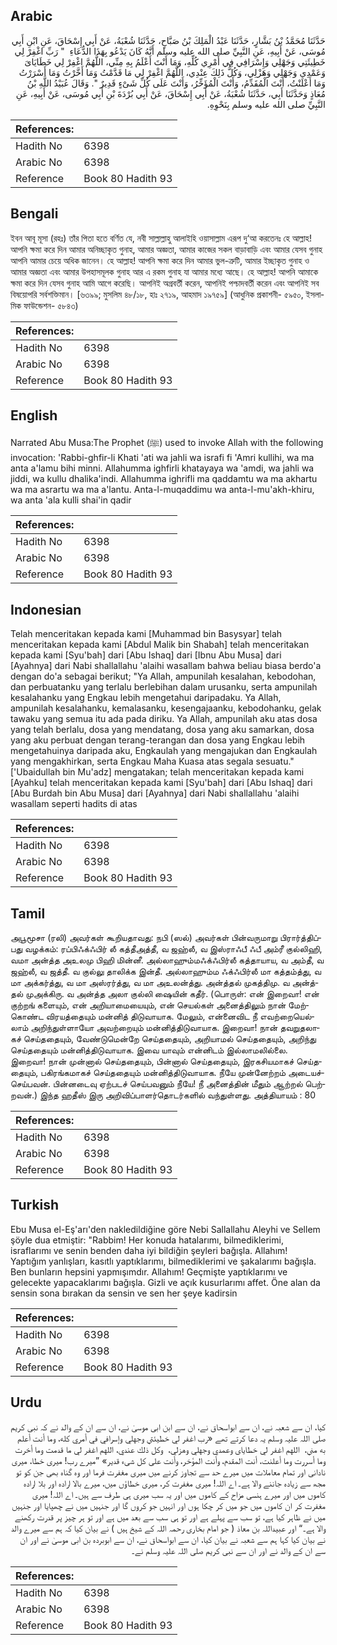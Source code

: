 ## Arabic


<div dir="rtl" lang="ar" style={{fontSize:'larger',backgroundColor:'#f8f9fa',padding:20}}>
حَدَّثَنَا مُحَمَّدُ بْنُ بَشَّارٍ، حَدَّثَنَا عَبْدُ الْمَلِكَ بْنُ صَبَّاحٍ، حَدَّثَنَا شُعْبَةُ، عَنْ أَبِي إِسْحَاقَ، عَنِ ابْنِ أَبِي مُوسَى، عَنْ أَبِيهِ، عَنِ النَّبِيِّ صلى الله عليه وسلم أَنَّهُ كَانَ يَدْعُو بِهَذَا الدُّعَاءِ ‏ "‏ رَبِّ اغْفِرْ لِي خَطِيئَتِي وَجَهْلِي وَإِسْرَافِي فِي أَمْرِي كُلِّهِ، وَمَا أَنْتَ أَعْلَمُ بِهِ مِنِّي، اللَّهُمَّ اغْفِرْ لِي خَطَايَاىَ وَعَمْدِي وَجَهْلِي وَهَزْلِي، وَكُلُّ ذَلِكَ عِنْدِي، اللَّهُمَّ اغْفِرْ لِي مَا قَدَّمْتُ وَمَا أَخَّرْتُ وَمَا أَسْرَرْتُ وَمَا أَعْلَنْتُ، أَنْتَ الْمُقَدِّمُ، وَأَنْتَ الْمُؤَخِّرُ، وَأَنْتَ عَلَى كُلِّ شَىْءٍ قَدِيرٌ ‏"‏‏.‏ وَقَالَ عُبَيْدُ اللَّهِ بْنُ مُعَاذٍ وَحَدَّثَنَا أَبِي، حَدَّثَنَا شُعْبَةُ، عَنْ أَبِي إِسْحَاقَ، عَنْ أَبِي بُرْدَةَ بْنِ أَبِي مُوسَى، عَنْ أَبِيهِ، عَنِ النَّبِيِّ صلى الله عليه وسلم‏ بِنَحْوِهِ.‏
</div>
<div style={{backgroundColor:'#f8f9fa',padding:20, marginBottom: 10}}><table> <thead> <tr> <th>References:</th> <th></th> </tr> </thead> <tbody><tr><td>Hadith No</td><td>6398</td></tr><tr><td>Arabic No</td><td>6398</td></tr><tr><td>Reference</td><td>Book 80 Hadith 93</td></tr></tbody></table></div>

## Bengali


<div dir="ltr" lang="bn" style={{fontSize:'larger',backgroundColor:'#f8f9fa',padding:20}}>
ইবন আবূ মূসা (রহঃ) তাঁর পিতা হতে বর্ণিত যে, নবী সাল্লাল্লাহু আলাইহি ওয়াসাল্লাম এরূপ দু‘আ করতেনঃ হে আল্লাহ! আপনি ক্ষমা করে দিন আমার অনিচ্ছাকৃত গুনাহ, আমার অজ্ঞতা, আমার কাজের সকল বাড়াবাড়ি এবং আমার যেসব গুনাহ আপনি আমার চেয়ে অধিক জানেন। হে আল্লাহ! আপনি ক্ষমা করে দিন আমার ভুল-ত্রুটি, আমার ইচ্ছাকৃত গুনাহ ও আমার অজ্ঞতা এবং আমার উপহাসমূলক গুনাহ আর এ রকম গুনাহ যা আমার মধ্যে আছে। হে আল্লাহ! আপনি আমাকে ক্ষমা করে দিন যেসব গুনাহ আমি আগে করেছি। আপনিই অগ্রবর্তী করেন, আপনিই পশ্চাদবর্তী করেন এবং আপনিই সব বিষয়োপরি সর্বশক্তিমান। [৬৩৯৯; মুসলিম ৪৮/১৮, হাঃ ২৭১৯, আহমাদ ১৯৭৫৯] (আধুনিক প্রকাশনী- ৫৯৫০, ইসলামিক ফাউন্ডেশন- ৫৮৪৩)
</div>
<div style={{backgroundColor:'#f8f9fa',padding:20, marginBottom: 10}}><table> <thead> <tr> <th>References:</th> <th></th> </tr> </thead> <tbody><tr><td>Hadith No</td><td>6398</td></tr><tr><td>Arabic No</td><td>6398</td></tr><tr><td>Reference</td><td>Book 80 Hadith 93</td></tr></tbody></table></div>

## English


<div dir="ltr" lang="en" style={{fontSize:'larger',backgroundColor:'#f8f9fa',padding:20}}>
Narrated Abu Musa:The Prophet (ﷺ) used to invoke Allah with the following invocation: 'Rabbi-ghfir-li Khati 'ati wa jahli wa israfi fi 'Amri kullihi, wa ma anta a'lamu bihi minni. Allahumma ighfirli khatayaya wa 'amdi, wa jahli wa jiddi, wa kullu dhalika'indi. Allahumma ighrifli ma qaddamtu wa ma akhartu wa ma asrartu wa ma a'lantu. Anta-l-muqaddimu wa anta-l-mu'akh-khiru, wa anta 'ala kulli shai'in qadir
</div>
<div style={{backgroundColor:'#f8f9fa',padding:20, marginBottom: 10}}><table> <thead> <tr> <th>References:</th> <th></th> </tr> </thead> <tbody><tr><td>Hadith No</td><td>6398</td></tr><tr><td>Arabic No</td><td>6398</td></tr><tr><td>Reference</td><td>Book 80 Hadith 93</td></tr></tbody></table></div>

## Indonesian


<div dir="ltr" lang="id" style={{fontSize:'larger',backgroundColor:'#f8f9fa',padding:20}}>
Telah menceritakan kepada kami [Muhammad bin Basysyar] telah menceritakan kepada kami [Abdul Malik bin Shabah] telah menceritakan kepada kami [Syu'bah] dari [Abu Ishaq] dari [Ibnu Abu Musa] dari [Ayahnya] dari Nabi shallallahu 'alaihi wasallam bahwa beliau biasa berdo'a dengan do'a sebagai berikut; "Ya Allah, ampunilah kesalahan, kebodohan, dan perbuatanku yang terlalu berlebihan dalam urusanku, serta ampunilah kesalahanku yang Engkau lebih mengetahui daripadaku. Ya Allah, ampunilah kesalahanku, kemalasanku, kesengajaanku, kebodohanku, gelak tawaku yang semua itu ada pada diriku. Ya Allah, ampunilah aku atas dosa yang telah berlalu, dosa yang mendatang, dosa yang aku samarkan, dosa yang aku perbuat dengan terang-terangan dan dosa yang Engkau lebih mengetahuinya daripada aku, Engkaulah yang mengajukan dan Engkaulah yang mengakhirkan, serta Engkau Maha Kuasa atas segala sesuatu." ['Ubaidullah bin Mu'adz] mengatakan; telah menceritakan kepada kami [Ayahku] telah menceritakan kepada kami [Syu'bah] dari [Abu Ishaq] dari [Abu Burdah bin Abu Musa] dari [Ayahnya] dari Nabi shallallahu 'alaihi wasallam seperti hadits di atas
</div>
<div style={{backgroundColor:'#f8f9fa',padding:20, marginBottom: 10}}><table> <thead> <tr> <th>References:</th> <th></th> </tr> </thead> <tbody><tr><td>Hadith No</td><td>6398</td></tr><tr><td>Arabic No</td><td>6398</td></tr><tr><td>Reference</td><td>Book 80 Hadith 93</td></tr></tbody></table></div>

## Tamil


<div dir="ltr" lang="ta" style={{fontSize:'larger',backgroundColor:'#f8f9fa',padding:20}}>
அபூமூசா (ரலி) அவர்கள் கூறியதாவது: நபி (ஸல்) அவர்கள் பின்வருமாறு பிரார்த்திப்பது வழக்கம்: ரப்பிஃக்ஃபிர் லீ கத்தீஅத்தீ, வ ஜஹ்லீ, வ இஸ்ராஃபீ ஃபீ அம்ரீ குல்லிஹி, வமா அன்த்த அஉலமு பிஹி மின்னீ. அல்லாஹும்மஃக்ஃபிர்லீ கத்தாயாய, வ அம்தீ, வ ஜஹ்லீ, வ ஜத்தீ. வ குல்லு தாலிக்க இன்தீ. அல்லாஹும்ம ஃக்ஃபிர்லீ மா கத்தம்த்து, வ மா அக்கர்த்து, வ மா அஸ்ரர்த்து, வ மா அஉலன்த்து. அன்த்தல் முகத்திமு. வ அன்த்தல் முஅக்கிரு. வ அன்த்த அலா குல்லி ஷையின் கதீர். (பொருள்: என் இறைவா! என் குற்றங் களையும், என் அறியாமையையும், என் செயல்கள் அனைத்திலும் நான் மேற்கொண்ட விரயத்தையும் மன்னித் திடுவாயாக. மேலும், என்னைவிட நீ எவற்றையெல்லாம் அறிந்துள்ளாயோ அவற்றையும் மன்னித்திடுவாயாக. இறைவா! நான் தவறுதலாகச் செய்ததையும், வேண்டுமென்றே செய்ததையும், அறியாமல் செய்ததையும், அறிந்து செய்ததையும் மன்னித்திடுவாயாக. இவை யாவும் என்னிடம் இல்லாமலில்லை. இறைவா! நான் முன்னால் செய்ததையும், பின்னால் செய்ததையும், இரகசியமாகச் செய்ததையும், பகிரங்கமாகச் செய்ததையும் மன்னித்திடுவாயாக. நீயே முன்னேற்றம் அடையச்செய்பவன். பின்னடைவு ஏற்படச் செய்பவனும் நீயே! நீ அனைத்தின் மீதும் ஆற்றல் பெற்றவன்.) இந்த ஹதீஸ் இரு அறிவிப்பாளர்தொடர்களில் வந்துள்ளது. அத்தியாயம் : 80
</div>
<div style={{backgroundColor:'#f8f9fa',padding:20, marginBottom: 10}}><table> <thead> <tr> <th>References:</th> <th></th> </tr> </thead> <tbody><tr><td>Hadith No</td><td>6398</td></tr><tr><td>Arabic No</td><td>6398</td></tr><tr><td>Reference</td><td>Book 80 Hadith 93</td></tr></tbody></table></div>

## Turkish


<div dir="ltr" lang="tr" style={{fontSize:'larger',backgroundColor:'#f8f9fa',padding:20}}>
Ebu Musa el-Eş'arı'den nakledildiğine göre Nebi Sallallahu Aleyhi ve Sellem şöyle dua etmiştir: "Rabbim! Her konuda hatalarımı, bilmediklerimi, israflarımı ve senin benden daha iyi bildiğin şeyleri bağışla. Allahım! Yaptığım yanlışları, kasıtlı yaptıklarımı, bilmediklerimi ve şakalarımı bağışla. Ben bunların hepsini yapmışımdır. Allahım! Geçmişte yaptıklarımı ve gelecekte yapacaklarımı bağışla. Gizli ve açık kusurlarımı affet. Öne alan da sensin sona bırakan da sensin ve sen her şeye kadirsin
</div>
<div style={{backgroundColor:'#f8f9fa',padding:20, marginBottom: 10}}><table> <thead> <tr> <th>References:</th> <th></th> </tr> </thead> <tbody><tr><td>Hadith No</td><td>6398</td></tr><tr><td>Arabic No</td><td>6398</td></tr><tr><td>Reference</td><td>Book 80 Hadith 93</td></tr></tbody></table></div>

## Urdu


<div dir="rtl" lang="ur" style={{fontSize:'larger',backgroundColor:'#f8f9fa',padding:20}}>
کیا، ان سے شعبہ نے، ان سے ابواسحاق نے، ان سے ابن ابی موسیٰ نے، ان سے ان کے والد نے کہ نبی کریم صلی اللہ علیہ وسلم یہ دعا کرتے تھے «رب اغفر لي خطيئتي وجهلي وإسرافي في أمري كله،‏‏‏‏ وما أنت أعلم به مني،‏‏‏‏ ‏‏‏‏ اللهم اغفر لي خطاياى وعمدي وجهلي وهزلي،‏‏‏‏ ‏‏‏‏ وكل ذلك عندي،‏‏‏‏ اللهم اغفر لي ما قدمت وما أخرت وما أسررت وما أعلنت،‏‏‏‏ أنت المقدم،‏‏‏‏ وأنت المؤخر،‏‏‏‏ وأنت على كل شىء قدير» ”میرے رب! میری خطا، میری نادانی اور تمام معاملات میں میرے حد سے تجاوز کرنے میں میری مغفرت فرما اور وہ گناہ بھی جن کو تو مجھ سے زیادہ جاننے والا ہے۔ اے اللہ! میری مغفرت کر، میری خطاؤں میں، میرے بالا ارادہ اور بلا ارادہ کاموں میں اور میرے ہنسی مزاح کے کاموں میں اور یہ سب میری ہی طرف سے ہیں۔ اے اللہ! میری مغفرت کر ان کاموں میں جو میں کر چکا ہوں اور انہیں جو کروں گا اور جنہیں میں نے چھپایا اور جنہیں میں نے ظاہر کیا ہے، تو سب سے پہلے ہے اور تو ہی سب سے بعد میں ہے اور تو ہر چیز پر قدرت رکھنے والا ہے۔“ اور عبیداللہ بن معاذ ( جو امام بخاری رحمہ اللہ کے شیخ ہیں ) نے بیان کیا کہ ہم سے میرے والد نے بیان کیا کہا ہم سے شعبہ نے بیان کیا، ان سے ابواسحاق نے، ان سے ابوبردہ بن ابی موسیٰ نے اور ان سے ان کے والد نے اور ان سے نبی کریم صلی اللہ علیہ وسلم نے۔
</div>
<div style={{backgroundColor:'#f8f9fa',padding:20, marginBottom: 10}}><table> <thead> <tr> <th>References:</th> <th></th> </tr> </thead> <tbody><tr><td>Hadith No</td><td>6398</td></tr><tr><td>Arabic No</td><td>6398</td></tr><tr><td>Reference</td><td>Book 80 Hadith 93</td></tr></tbody></table></div>